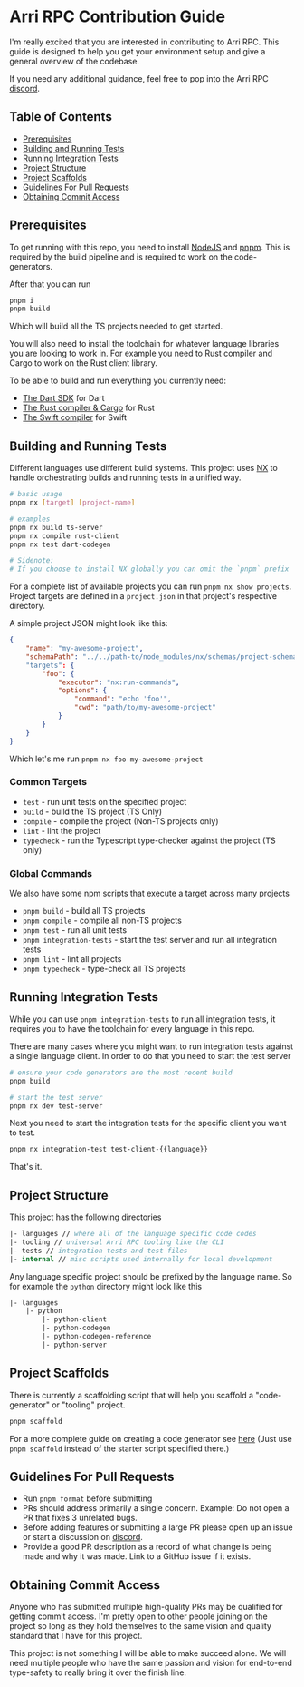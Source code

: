 # Arri RPC Contribution Guide

I'm really excited that you are interested in contributing to Arri RPC. This guide is designed to help you get your environment setup and give a general overview of the codebase.

If you need any additional guidance, feel free to pop into the Arri RPC [discord](https://discord.gg/3pdbYGDa).

## Table of Contents

-   [Prerequisites](#prerequisites)
-   [Building and Running Tests](#building-and-running-tests)
-   [Running Integration Tests](#running-integration-tests)
-   [Project Structure](#project-structure)
-   [Project Scaffolds](#project-scaffolds)
-   [Guidelines For Pull Requests](#guidelines-for-pull-requests)
-   [Obtaining Commit Access](#obtaining-commit-access)

## Prerequisites

To get running with this repo, you need to install [NodeJS](https://nodejs.org/en) and [pnpm](https://pnpm.io/). This is required by the build pipeline and is required to work on the code-generators.

After that you can run

```bash
pnpm i
pnpm build
```

Which will build all the TS projects needed to get started.

You will also need to install the toolchain for whatever language libraries you are looking to work in. For example you need to Rust compiler and Cargo to work on the Rust client library.

To be able to build and run everything you currently need:

-   [The Dart SDK](https://dart.dev/get-dart) for Dart
-   [The Rust compiler & Cargo](https://www.rust-lang.org/learn/get-started) for Rust
-   [The Swift compiler](https://www.swift.org/documentation/swift-compiler/) for Swift

## Building and Running Tests

Different languages use different build systems. This project uses [NX](https://nx.dev/) to handle orchestrating builds and running tests in a unified way.

```bash
# basic usage
pnpm nx [target] [project-name]

# examples
pnpm nx build ts-server
pnpm nx compile rust-client
pnpm nx test dart-codegen

# Sidenote:
# If you choose to install NX globally you can omit the `pnpm` prefix
```

For a complete list of available projects you can run `pnpm nx show projects`. Project targets are defined in a `project.json` in that project's respective directory.

A simple project JSON might look like this:

```json
{
    "name": "my-awesome-project",
    "schemaPath": "../../path-to/node_modules/nx/schemas/project-schema.json"
    "targets": {
        "foo": {
            "executor": "nx:run-commands",
            "options": {
                "command": "echo 'foo'",
                "cwd": "path/to/my-awesome-project"
            }
        }
    }
}
```

Which let's me run `pnpm nx foo my-awesome-project`

### Common Targets

-   `test` - run unit tests on the specified project
-   `build` - build the TS project (TS Only)
-   `compile` - compile the project (Non-TS projects only)
-   `lint` - lint the project
-   `typecheck` - run the Typescript type-checker against the project (TS only)

### Global Commands

We also have some npm scripts that execute a target across many projects

-   `pnpm build` - build all TS projects
-   `pnpm compile` - compile all non-TS projects
-   `pnpm test` - run all unit tests
-   `pnpm integration-tests` - start the test server and run all integration tests
-   `pnpm lint` - lint all projects
-   `pnpm typecheck` - type-check all TS projects

## Running Integration Tests

While you can use `pnpm integration-tests` to run all integration tests, it requires you to have the toolchain for every language in this repo.

There are many cases where you might want to run integration tests against a single language client. In order to do that you need to start the test server

```bash
# ensure your code generators are the most recent build
pnpm build

# start the test server
pnpm nx dev test-server
```

Next you need to start the integration tests for the specific client you want to test.

```bash
pnpm nx integration-test test-client-{{language}}
```

That's it.

## Project Structure

This project has the following directories

```fs
|- languages // where all of the language specific code codes
|- tooling // universal Arri RPC tooling like the CLI
|- tests // integration tests and test files
|- internal // misc scripts used internally for local development
```

Any language specific project should be prefixed by the language name. So for example the `python` directory might look like this

```fs
|- languages
    |- python
        |- python-client
        |- python-codegen
        |- python-codegen-reference
        |- python-server
```

## Project Scaffolds

There is currently a scaffolding script that will help you scaffold a "code-generator" or "tooling" project.

```bash
pnpm scaffold
```

For a more complete guide on creating a code generator see [here](/docs/creating-a-custom-generator.md) (Just use `pnpm scaffold` instead of the starter script specified there.)

## Guidelines For Pull Requests

-   Run `pnpm format` before submitting
-   PRs should address primarily a single concern. Example: Do not open a PR that fixes 3 unrelated bugs.
-   Before adding features or submitting a large PR please open up an issue or start a discussion on [discord](https://discord.gg/3pdbYGDa).
-   Provide a good PR description as a record of what change is being made and why it was made. Link to a GitHub issue if it exists.

## Obtaining Commit Access

Anyone who has submitted multiple high-quality PRs may be qualified for getting commit access. I'm pretty open to other people joining on the project so long as they hold themselves to the same vision and quality standard that I have for this project.

This project is not something I will be able to make succeed alone. We will need multiple people who have the same passion and vision for end-to-end type-safety to really bring it over the finish line.

